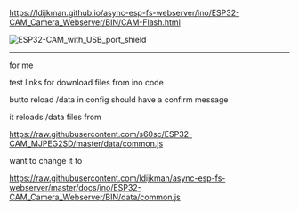

https://ldijkman.github.io/async-esp-fs-webserver/ino/ESP32-CAM_Camera_Webserver/BIN/CAM-Flash.html

![ESP32-CAM_with_USB_port_shield](https://github.com/ldijkman/async-esp-fs-webserver/assets/45427770/ec595ad6-3b55-43d8-966d-d81f06514580)




---

for me

test links for download files from ino code

butto reload /data in config should have a confirm message

it reloads /data files from 

https://raw.githubusercontent.com/s60sc/ESP32-CAM_MJPEG2SD/master/data/common.js

want to change it to

https://raw.githubusercontent.com/ldijkman/async-esp-fs-webserver/master/docs/ino/ESP32-CAM_Camera_Webserver/BIN/data/common.js
